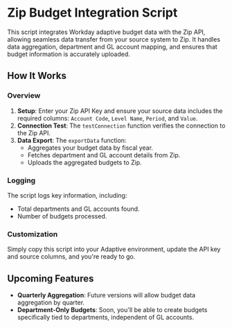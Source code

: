 # Zip Budget Integration Script

This script integrates Workday adaptive budget data with the Zip API, allowing seamless data transfer from your source system to Zip. It handles data aggregation, department and GL account mapping, and ensures that budget information is accurately uploaded.

## How It Works

### Overview

1. **Setup**: Enter your Zip API Key and ensure your source data includes the required columns: `Account Code`, `Level Name`, `Period`, and `Value`.
2. **Connection Test**: The `testConnection` function verifies the connection to the Zip API.
3. **Data Export**: The `exportData` function:
   - Aggregates your budget data by fiscal year.
   - Fetches department and GL account details from Zip.
   - Uploads the aggregated budgets to Zip.

### Logging

The script logs key information, including:

- Total departments and GL accounts found.
- Number of budgets processed.

### Customization

Simply copy this script into your Adaptive environment, update the API key and source columns, and you're ready to go.

## Upcoming Features

- **Quarterly Aggregation**: Future versions will allow budget data aggregation by quarter.
- **Department-Only Budgets**: Soon, you'll be able to create budgets specifically tied to departments, independent of GL accounts.
